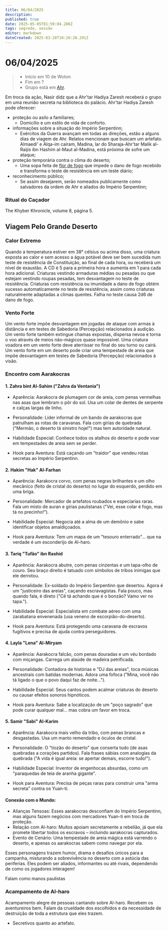 ```yaml
---
title: 06/04/2025
description: 
published: true
date: 2025-05-05T01:59:04.286Z
tags: segredo, sessão
editor: markdown
dateCreated: 2025-03-28T10:26:20.291Z
---
```


# 06/04/2025

> - Início em 10 de Woton
> - Fim em ?
> - Grupo está em [Ahr](/lugares/plano-material/drafeon/sudeste-de-drafeon/ahr).
<!-- {blockquote:.is-info} -->

Em troca da ação, Nasir didz que a Ahr'tar Hadiya Zaresh receberá o grupo em uma reunião secreta na biblioteca do palácio. Ahr'tar Hadiya Zaresh pode oferecer:
- proteção ou asilo a familiares;
  - Domicílio e um estilo de vida de conforto.
- informações sobre a situação do Império Serpentinn;
  - Exércitos da Guerra avançam em todas as direções, estão a alguns dias de viagem de Ahr. Relatos mencionam que buscam um artefato. Almaedi' e Alqa-im caíram, Madina, lar do Sharaja-Ahr'tar Malik al-Raijis ibn Hashim al-Maut al-Madina, está próxima de sofre um ataque;
- proteção temporária contra o clima do deserto;
	- Uma sopa feita de [flor de fogo](/fauna-e-flora/flor-de-fogo) que impede o dano de fogo recebido e transforma o teste de resistência em um teste diário;
- reconhecimento público;
  - Se assim desejarem, serão nomeados publicamente como salvadores da ordem de Ahr e aliados do Império Serpentinn;

### Ritual do Caçador
The Khyber Khronicle, volume 8, página 5.

## Viagem Pelo Grande Deserto

### Calor Extremo
Quando a temperatura estiver em 38° célsius ou acima disso, uma criatura exposta ao calor e sem acesso a água potável deve ser bem sucedida num teste de resistência de Constituição, ao final de cada hora, ou receberá um nível de exaustão. A CD é 5 para a primeira hora e aumenta em 1 para cada hora adicional. Criaturas vestindo armaduras médias ou pesadas ou que estejam vestindo roupas pesadas, tem desvantagem no teste de resistência. Criaturas com resistência ou imunidade a dano de fogo obtém sucesso automaticamente no teste de resistência, assim como criaturas naturalmente adaptadas a climas quentes.
Falha no teste causa 2d6 de dano de fogo.

### Vento Forte
Um vento forte impõe desvantagem em jogadas de ataque com armas à distância e em testes de Sabedoria (Percepção) relacionados à audição. Um vento forte também extingue chamas expostas, dispersa nevoa e torna o voo através de meios não-mágicos quase impossível. Uma criatura voadora em um vento forte deve
aterrissar no final do seu turno ou cairá. Um vento forte em um deserto pode criar uma tempestade de areia que impõe desvantagem em testes de Sabedoria (Percepção) relacionados à visão.

### Encontro com Aarakocras
#### 1. Zahra bint Al-Sahim ("Zahra da Ventania")

- Aparência: Aarakocra de plumagem cor de areia, com penas vermelhas nas asas que lembram o pôr do sol. Usa um colar de dentes de serpente e calças largas de linho.

- Personalidade: Líder informal de um bando de aarakocras que patrulham as rotas de caravanas. Fala com gírias de quebrada ("Mermão, o deserto tá sinistro hoje!") mas tem autoridade natural.

- Habilidade Especial: Conhece todos os atalhos do deserto e pode voar em tempestades de areia sem se perder.

- Hook para Aventura: Está caçando um "traidor" que vendeu rotas secretas ao Império Serpentinn.

#### 2. Hakim "Hak" Al-Farhan

- Aparência: Aarakocra corvo, com penas negras brilhantes e um olho mecânico (feito de cristal do deserto) no lugar do esquerdo, perdido em uma briga.

- Personalidade: Mercador de artefatos roubados e especiarias raras. Fala um misto de auran e gírias paulistanas ("Vei, esse colar é fogo, mas tá no precinho!").

- Habilidade Especial: Negocia até a alma de um demônio e sabe identificar objetos amaldiçoados.

- Hook para Aventura: Tem um mapa de um "tesouro enterrado"... que na verdade é um esconderijo de Al-haro.

#### 3. Tariq "Tufão" ibn Rashid

- Aparência: Aarakocra abutre, com penas cinzentas e um tapa-olho de couro. Seu braço direito é tatuado com símbolos de tribos inimigas que ele derrotou.

- Personalidade: Ex-soldado do Império Serpentinn que desertou. Agora é um "justiceiro das areias", caçando escravagistas. Fala pouco, mas quando fala, é direto ("Cê tá achando que é o bonzão? Vamo ver no tapa.").

- Habilidade Especial: Especialista em combate aéreo com uma zarabatana envenenada (usa veneno de escorpião-do-deserto).

- Hook para Aventura: Está protegendo uma caravana de escravos fugitivos e precisa de ajuda contra perseguidores.

#### 4. Layla "Lena" Al-Miryam

- Aparência: Aarakocra falcão, com penas douradas e um véu bordado com miçangas. Carrega um alaúde de madeira petrificada.

- Personalidade: Contadora de histórias e "DJ das areias", toca músicas ancestrais com batidas modernas. Adora uma fofoca ("Mina, você não tá ligado o que o povo daqui faz de noite...").

- Habilidade Especial: Seus cantos podem acalmar criaturas do deserto ou causar efeitos sonoros hipnóticos.

- Hook para Aventura: Sabe a localização de um "poço sagrado" que pode curar qualquer mal... mas cobra um favor em troca.

#### 5. Samir "Sabi" Al-Karim

- Aparência: Aarakocra mais velho da tribo, com penas brancas e desgastadas. Usa um manto remendado e óculos de cristal.

- Personalidade: O "tiozão do deserto" que conserta tudo (de asas quebradas a corações partidos). Fala frases sábias com analogias da quebrada ("A vida é igual areia: se apertar demais, escorre tudo!").

- Habilidade Especial: Inventor de engenhocas absurdas, como um "paraquedas de teia de aranha gigante".

- Hook para Aventura: Precisa de peças raras para construir uma "arma secreta" contra os Yuan-ti.

#### Conexão com o Mundo:

- Alianças Tensoas: Esses aarakocras desconfiam do Império Serpentinn, mas alguns fazem negócios com mercadores Yuan-ti em troca de proteção.
- Relação com Al-haro: Muitos apoiam secretamente a rebelião, já que ela promete libertar todos os escravos – incluindo aarakocras capturados.
- Evento de Cenário: Uma tempestade de areia mágica está varrendo o deserto, e apenas os aarakocras sabem como navegar por ela.

Esses personagens trazem humor, drama e desafios únicos para a campanha, misturando a sobrevivência no deserto com a astúcia das periferias. Eles podem ser aliados, informantes ou até rivais, dependendo de como os jogadores interagem!

Falam como manos paulistas

### Acampamento de Al-haro
Acampamento alegre de pessoas cantando sobre Al-haro. Recebem os aventureiros bem. Falam da crueldade dos escolhidos e da necessidade de destruição de toda a estrutura que eles trazem.
- Secretivos quanto ao artefato.